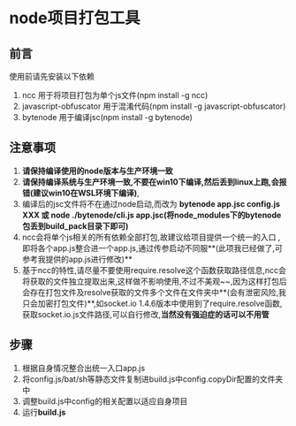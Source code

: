 # node项目打包工具

## 前言

使用前请先安装以下依赖

1. ncc 用于将项目打包为单个js文件(npm install -g ncc)
2. javascript-obfuscator 用于混淆代码(npm install -g javascript-obfuscator)
3. bytenode 用于编译jsc(npm install -g bytenode)

## 注意事项

1. **请保持编译使用的node版本与生产环境一致**
2. **请保持编译系统与生产环境一致,不要在win10下编译,然后丢到linux上跑,会报错(建议win10在WSL环境下编译)**,
3. 编译后的jsc文件将不在通过node启动,而改为  **bytenode app.jsc config.js XXX 或 node ./bytenode/cli.js app.jsc(将node_modules下的bytenode包丢到build_pack目录下即可)** 
4. ncc会将单个js相关的所有依赖全部打包,故建议给项目提供一个统一的入口 ,即将各个app.js整合进一个app.js,通过传参启动不同服**(此项我已经做了,可参考我提供的app.js进行修改)**
5. 基于ncc的特性,请尽量不要使用require.resolve这个函数获取路径信息,ncc会将获取的文件独立提取出来,这样做不影响使用,不过不美观~~,因为这样打包后会存在打包文件及resolve获取的文件多个文件在文件夹中**(会有泄密风险,我只会加密打包文件)**,如socket.io 1.4.6版本中使用到了require.resolve函数,获取socket.io.js文件路径,可以自行修改,**当然没有强迫症的话可以不用管**

## 步骤

1. 根据自身情况整合出统一入口app.js
2. 将config.js/bat/sh等静态文件复制进build.js中config.copyDir配置的文件夹中
3. 调整build.js中config的相关配置以适应自身项目
4. 运行**build.js**
